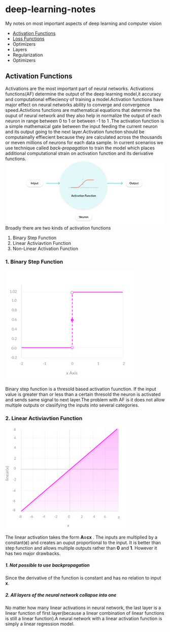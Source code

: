 # deep-learning-notes
My notes on most important aspects of deep learning and computer vision

- [Activation Functions](#af)
- [Loss Functions](#lf)
- Optimizers
- Layers
- Regularization
- Optimizers

<div id='af'/>

## Activation Functions

Activations are the most important part of neural networks. Activations functions(AF) determine the output of the deep learning model,it accuracy and computational effieciency of training a model.Activation functions have major effect on neural networks ability to converge and convergence speed.Activtions functions are mathematical equations that determine the ouput of neural network and they also help in normalize the output of each neuron in range between 0 to 1 or between -1 to 1 .The activation function is a simple mathemaical gate between the input feeding the current neuron and its output going to the next layer.Activation function should be computainally effiecient because they are calculated across the thousands or meven millions of neurons for each data sample. In current scenarios we use technique called *back-propagation* to train the model which places additional computational strain on activation function and its derivative functions.
<img src="af/activationfunction-1.png">
Broadly there are two kinds of activation functions 
1. Binary Step Function
2. Linear Activiavtion Function
3. Non-Linear Activation Function

### 1. Binary Step Function
<img src="af/binarystepfunction.png">

Binary step function is a thresold based activation fuunction. If the input value is greater than or less than a certain thresold the neuron is activated and sends same signal to next layer.The problem with AF is it does not allow multiple outputs or clasiifying the inputs into several categories.

### 2. Linear Activiavtion Function
<img src="af/graphsright.png">

The linear activation takes the form **A=cx** . The inputs are multiplied by a constant(**c**) and creates an ouput proportional to the input. It is better than step function and allows multiple outputs rather than **0** and **1**. However it has two major drawbacks.

##### 1. Not possible to use backpropagation
Since the derivative of the function is constant and has no relation to input **x**.

##### 2. All layers of the neural network collapse into one
No matter how many linear activations in neural network, the last layer is a linear function of first layer(because a linear combination of linear functions is still a linear function).A neural network with a linear activation function is simply a linear regression model.

